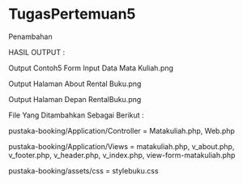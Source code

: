 # TugasPertemuan5
Penambahan

HASIL OUTPUT :

Output Contoh5 Form Input Data Mata Kuliah.png

Output Halaman About Rental Buku.png

Output Halaman Depan RentalBuku.png

File Yang Ditambahkan Sebagai Berikut :

pustaka-booking/Application/Controller = Matakuliah.php, Web.php

pustaka-booking/Application/Views = matakuliah.php, v_about.php, v_footer.php, v_header.php, v_index.php, view-form-matakuliah.php

pustaka-booking/assets/css = stylebuku.css